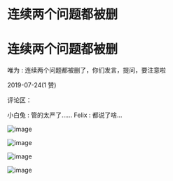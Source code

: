 # 连续两个问题都被删

# 连续两个问题都被删

唯为 : 连续两个问题都被删了，你们发言，提问，要注意啦

2019-07-24(1 赞)

评论区：

小白兔 : 管的太严了…… Felix : 都说了啥…

![image](img/Image_050.png)

![image](img/Image_051.png)

![image](img/Image_052.png)

![image](img/Image_053.png)